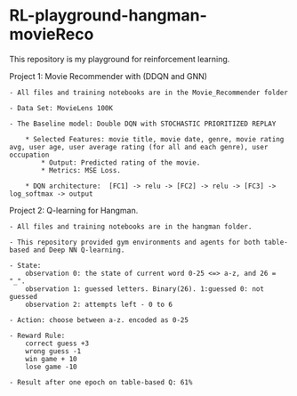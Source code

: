 # RL-playground-hangman-movieReco
This repository is my playground for reinforcement learning.

Project 1: Movie Recommender with (DDQN and GNN)

	- All files and training notebooks are in the Movie_Recommender folder

 	- Data Set: MovieLens 100K

 	- The Baseline model: Double DQN with STOCHASTIC PRIORITIZED REPLAY 

  		* Selected Features: movie title, movie date, genre, movie rating avg, user age, user average rating (for all and each genre), user occupation
    		* Output: Predicted rating of the movie.
      		* Metrics: MSE Loss.

  		* DQN architecture:  [FC1] -> relu -> [FC2] -> relu -> [FC3] -> log_softmax -> output

    		

    		

	

Project 2: Q-learning for Hangman.

	- All files and training notebooks are in the hangman folder.

	- This repository provided gym environments and agents for both table-based and Deep NN Q-learning. 

	- State: 
		observation 0: the state of current word 0-25 <=> a-z, and 26 = "_".
		observation 1: guessed letters. Binary(26). 1:guessed 0: not guessed
		observation 2: attempts left - 0 to 6

	- Action: choose between a-z. encoded as 0-25

	- Reward Rule: 
		correct guess +3
		wrong guess -1
		win game + 10
		lose game -10

  	- Result after one epoch on table-based Q: 61%




